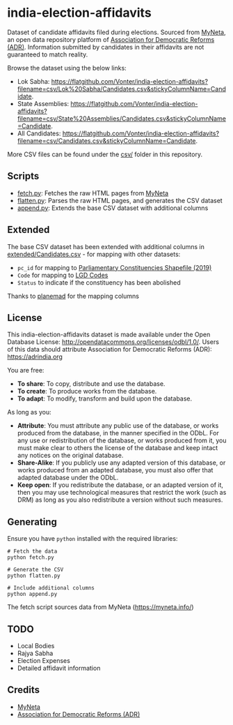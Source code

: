 # india-election-affidavits

Dataset of candidate affidavits filed during elections. Sourced from [MyNeta](https://myneta.info/), an open data repository platform of [Association for Democratic Reforms (ADR)](https://adrindia.org). Information submitted by candidates in their affidavits are not guaranteed to match reality.

Browse the dataset using the below links:
- Lok Sabha: <https://flatgithub.com/Vonter/india-election-affidavits?filename=csv/Lok%20Sabha/Candidates.csv&stickyColumnName=Candidate>.
- State Assemblies: <https://flatgithub.com/Vonter/india-election-affidavits?filename=csv/State%20Assemblies/Candidates.csv&stickyColumnName=Candidate>.
- All Candidates: <https://flatgithub.com/Vonter/india-election-affidavits?filename=csv/Candidates.csv&stickyColumnName=Candidate>.

More CSV files can be found under the [csv/](csv) folder in this repository.

## Scripts

- [fetch.py](fetch.py): Fetches the raw HTML pages from [MyNeta](https://myneta.info/)
- [flatten.py](flatten.py): Parses the raw HTML pages, and generates the CSV dataset
- [append.py](append.py): Extends the base CSV dataset with additional columns

## Extended

The base CSV dataset has been extended with additional columns in [extended/Candidates.csv](extended/Candidates.csv) - for mapping with other datasets:
- `pc_id` for mapping to [Parliamentary Constituencies Shapefile (2019)](https://github.com/datameet/maps/blob/master/parliamentary-constituencies/india_pc_2019_simplified.geojson)
- `Code` for mapping to [LGD Codes](https://ramseraph.github.io/opendata/lgd/)
- `Status` to indicate if the constituency has been abolished

Thanks to [planemad](https://github.com/Vonter/india-election-affidavits/pull/3) for the mapping columns

## License

This india-election-affidavits dataset is made available under the Open Database License: http://opendatacommons.org/licenses/odbl/1.0/. 
Users of this data should attribute Association for Democratic Reforms (ADR): https://adrindia.org

You are free:

* **To share**: To copy, distribute and use the database.
* **To create**: To produce works from the database.
* **To adapt**: To modify, transform and build upon the database.

As long as you:

* **Attribute**: You must attribute any public use of the database, or works produced from the database, in the manner specified in the ODbL. For any use or redistribution of the database, or works produced from it, you must make clear to others the license of the database and keep intact any notices on the original database.
* **Share-Alike**: If you publicly use any adapted version of this database, or works produced from an adapted database, you must also offer that adapted database under the ODbL.
* **Keep open**: If you redistribute the database, or an adapted version of it, then you may use technological measures that restrict the work (such as DRM) as long as you also redistribute a version without such measures.

## Generating

Ensure you have `python` installed with the required libraries:

```
# Fetch the data
python fetch.py

# Generate the CSV
python flatten.py

# Include additional columns
python append.py
```

The fetch script sources data from MyNeta (https://myneta.info/)

## TODO

- Local Bodies
- Rajya Sabha
- Election Expenses
- Detailed affidavit information

## Credits

- [MyNeta](https://myneta.info/)
- [Association for Democratic Reforms (ADR)](https://adrindia.org)
